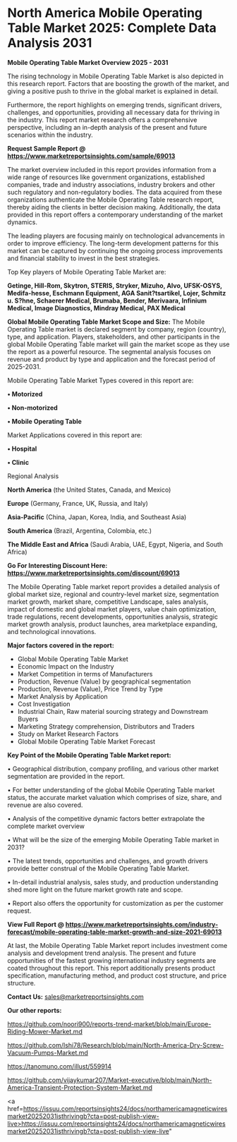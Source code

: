 # North America Mobile Operating Table Market 2025: Complete Data Analysis 2031

<Strong> Mobile Operating Table Market Overview 2025 - 2031</strong>

The rising technology in Mobile Operating Table Market is also depicted in this research report. Factors that are boosting the growth of the market, and giving a positive push to thrive in the global market is explained in detail.

Furthermore, the report highlights on emerging trends, significant drivers, challenges, and opportunities, providing all necessary data for thriving in the industry. This report market research offers a comprehensive perspective, including an in-depth analysis of the present and future scenarios within the industry.

<strong>Request Sample Report @ <a href=https://www.marketreportsinsights.com/sample/69013>https://www.marketreportsinsights.com/sample/69013</a></strong>

The market overview included in this report provides information from a wide range of resources like government organizations, established companies, trade and industry associations, industry brokers and other such regulatory and non-regulatory bodies. The data acquired from these organizations authenticate the Mobile Operating Table research report, thereby aiding the clients in better decision making. Additionally, the data provided in this report offers a contemporary understanding of the market dynamics.

The leading players are focusing mainly on technological advancements in order to improve efficiency. The long-term development patterns for this market can be captured by continuing the ongoing process improvements and financial stability to invest in the best strategies.

Top Key players of Mobile Operating Table Market are:

<strong>Getinge, Hill-Rom, Skytron, STERIS, Stryker, Mizuho, Alvo, UFSK-OSYS, Medifa-hesse, Eschmann Equipment, AGA Sanit?tsartikel, Lojer, Schmitz u. S?hne, Schaerer Medical, Brumaba, Bender, Merivaara, Infinium Medical, Image Diagnostics, Mindray Medical, PAX Medical</strong>

<strong><b>Global Mobile Operating Table Market Scope and Size:</b></strong>
The Mobile Operating Table market is declared segment by company, region (country), type, and application. Players, stakeholders, and other participants in the global Mobile Operating Table market will gain the market scope as they use the report as a powerful resource. The segmental analysis focuses on revenue and product by type and application and the forecast period of 2025-2031.

Mobile Operating Table Market Types covered in this report are:

<strong>• Motorized

• Non-motorized

• Mobile Operating Table</strong>

Market Applications covered in this report are:

<strong>• Hospital

• Clinic</strong> 

Regional Analysis

<strong>North America</strong> (the United States, Canada, and Mexico)

<strong>Europe</strong> (Germany, France, UK, Russia, and Italy)

<strong>Asia-Pacific</strong> (China, Japan, Korea, India, and Southeast Asia)

<strong>South America</strong> (Brazil, Argentina, Colombia, etc.)

<strong>The Middle East and Africa</strong> (Saudi Arabia, UAE, Egypt, Nigeria, and South Africa)

<strong>Go For Interesting Discount Here: <a href=https://www.marketreportsinsights.com/discount/69013>https://www.marketreportsinsights.com/discount/69013</a></strong>

The Mobile Operating Table market report provides a detailed analysis of global market size, regional and country-level market size, segmentation market growth, market share, competitive Landscape, sales analysis, impact of domestic and global market players, value chain optimization, trade regulations, recent developments, opportunities analysis, strategic market growth analysis, product launches, area marketplace expanding, and technological innovations.

<strong><b>Major factors covered in the report:</b></strong>
<ul>
  <li>Global Mobile Operating Table Market </li>
  <li>Economic Impact on the Industry</li>
  <li>Market Competition in terms of Manufacturers</li>
  <li>Production, Revenue (Value) by geographical segmentation</li>
  <li>Production, Revenue (Value), Price Trend by Type</li>
  <li>Market Analysis by Application</li>
  <li>Cost Investigation</li>
  <li>Industrial Chain, Raw material sourcing strategy and Downstream Buyers</li>
  <li>Marketing Strategy comprehension, Distributors and Traders</li>
  <li>Study on Market Research Factors</li>
  <li>Global Mobile Operating Table Market Forecast</li>
</ul>

<strong><b>Key Point of the Mobile Operating Table Market report:</b></strong>

• Geographical distribution, company profiling, and various other market segmentation are provided in the report.

• For better understanding of the global Mobile Operating Table market status, the accurate market valuation which comprises of size, share, and revenue are also covered.

• Analysis of the competitive dynamic factors better extrapolate the complete market overview

• What will be the size of the emerging Mobile Operating Table market in 2031?

• The latest trends, opportunities and challenges, and growth drivers provide better construal of the Mobile Operating Table Market.

• In-detail industrial analysis, sales study, and production understanding shed more light on the future market growth rate and scope.

• Report also offers the opportunity for customization as per the customer request.

<strong><b>View Full Report @ <a href=https://www.marketreportsinsights.com/industry-forecast/mobile-operating-table-market-growth-and-size-2021-69013>https://www.marketreportsinsights.com/industry-forecast/mobile-operating-table-market-growth-and-size-2021-69013</a></b></strong>


At last, the Mobile Operating Table Market report includes investment come analysis and development trend analysis. The present and future opportunities of the fastest growing international industry segments are coated throughout this report. This report additionally presents product specification, manufacturing method, and product cost structure, and price structure.

<strong>Contact Us:</strong>
sales@marketreportsinsights.com

<strong>Our other reports:</strong>

<a href=https://github.com/noori900/reports-trend-market/blob/main/Europe-Riding-Mower-Market.md>https://github.com/noori900/reports-trend-market/blob/main/Europe-Riding-Mower-Market.md</a>

<a href=https://github.com/Ishi78/Research/blob/main/North-America-Dry-Screw-Vacuum-Pumps-Market.md>https://github.com/Ishi78/Research/blob/main/North-America-Dry-Screw-Vacuum-Pumps-Market.md</a>

<a href=https://tanomuno.com/illust/559914>https://tanomuno.com/illust/559914</a>

<a href=https://github.com/vijaykumar207/Market-executive/blob/main/North-America-Transient-Protection-System-Market.md>https://github.com/vijaykumar207/Market-executive/blob/main/North-America-Transient-Protection-System-Market.md</a>

<a href=https://issuu.com/reportsinsights24/docs/northamericamagneticwiresmarket20252031isthrivingb?cta=post-publish-view-live>https://issuu.com/reportsinsights24/docs/northamericamagneticwiresmarket20252031isthrivingb?cta=post-publish-view-live</a>"

